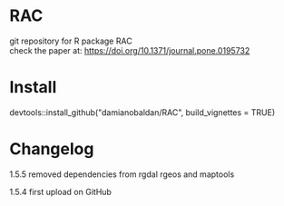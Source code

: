 # RAC
git repository for R package RAC  
check the paper at: https://doi.org/10.1371/journal.pone.0195732

# Install
devtools::install_github("damianobaldan/RAC", build_vignettes = TRUE)

# Changelog

1.5.5 removed dependencies from rgdal rgeos and maptools

1.5.4 first upload on GitHub
